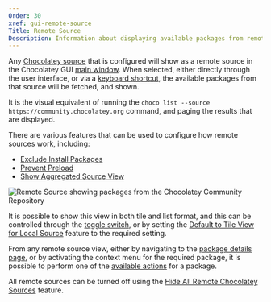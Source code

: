 ```yaml
---
Order: 30
xref: gui-remote-source
Title: Remote Source
Description: Information about displaying available packages from remote sources
---
```


Any [Chocolatey source](xref:gui-sources) that is configured will show as a remote source in the Chocolatey GUI [main window](xref:gui-main-window).  When selected, either directly through the user interface, or via a [keyboard shortcut](xref:use-keyboard-bindings), the available packages from that source will be fetched, and shown.

It is the visual equivalent of running the `choco list --source https://community.chocolatey.org` command, and paging the results that are displayed.

There are various features that can be used to configure how remote sources work, including:

- [Exclude Install Packages](xref:exclude-installed-packages)
- [Prevent Preload](xref:prevent-preload)
- [Show Aggregated Source View](xref:show-aggregated-source-view)

![Remote Source showing packages from the Chocolatey Community Repository](/assets/images/chocolatey-gui/feature_default_tile_view_remote_enabled.png "Remote Source showing packages from the Chocolatey Community Repository")

It is possible to show this view in both tile and list format, and this can be controlled through the [toggle switch](xref:gui-tileview), or
by setting the [Default to Tile View for Local Source](xref:default-to-tile-view-for-remote-source) feature to the required setting.

From any remote source view, either by navigating to the [package details page](xref:gui-package-details), or by activating the context menu for the
required package, it is possible to perform one of the [available actions](xref:gui-package-details-actions) for a package.

All remote sources can be turned off using the [Hide All Remote Chocolatey Sources](xref:hide-all-remote-chocolatey-sources) feature.